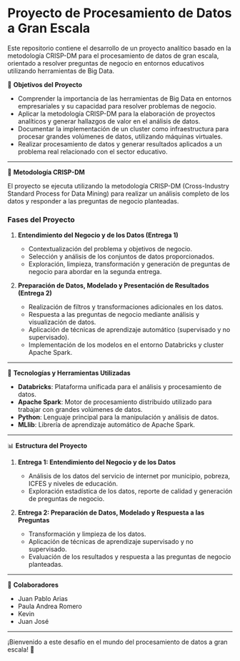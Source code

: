 # Proyecto de Procesamiento de Datos a Gran Escala

Este repositorio contiene el desarrollo de un proyecto analítico basado en la metodología CRISP-DM para el procesamiento de datos de gran escala, orientado a resolver preguntas de negocio en entornos educativos utilizando herramientas de Big Data.

📌 **Objetivos del Proyecto**

- Comprender la importancia de las herramientas de Big Data en entornos empresariales y su capacidad para resolver problemas de negocio.
- Aplicar la metodología CRISP-DM para la elaboración de proyectos analíticos y generar hallazgos de valor en el análisis de datos.
- Documentar la implementación de un cluster como infraestructura para procesar grandes volúmenes de datos, utilizando máquinas virtuales.
- Realizar procesamiento de datos y generar resultados aplicados a un problema real relacionado con el sector educativo.

---

📌 **Metodología CRISP-DM**

El proyecto se ejecuta utilizando la metodología CRISP-DM (Cross-Industry Standard Process for Data Mining) para realizar un análisis completo de los datos y responder a las preguntas de negocio planteadas.

### Fases del Proyecto

1. **Entendimiento del Negocio y de los Datos (Entrega 1)**  
   - Contextualización del problema y objetivos de negocio.
   - Selección y análisis de los conjuntos de datos proporcionados.
   - Exploración, limpieza, transformación y generación de preguntas de negocio para abordar en la segunda entrega.

2. **Preparación de Datos, Modelado y Presentación de Resultados (Entrega 2)**  
   - Realización de filtros y transformaciones adicionales en los datos.
   - Respuesta a las preguntas de negocio mediante análisis y visualización de datos.
   - Aplicación de técnicas de aprendizaje automático (supervisado y no supervisado).
   - Implementación de los modelos en el entorno Databricks y cluster Apache Spark.

---

🚀 **Tecnologías y Herramientas Utilizadas**

- **Databricks**: Plataforma unificada para el análisis y procesamiento de datos.
- **Apache Spark**: Motor de procesamiento distribuido utilizado para trabajar con grandes volúmenes de datos.
- **Python**: Lenguaje principal para la manipulación y análisis de datos.
- **MLlib**: Librería de aprendizaje automático de Apache Spark.

---

📊 **Estructura del Proyecto**

1. **Entrega 1: Entendimiento del Negocio y de los Datos**
   - Análisis de los datos del servicio de internet por municipio, pobreza, ICFES y niveles de educación.
   - Exploración estadística de los datos, reporte de calidad y generación de preguntas de negocio.

2. **Entrega 2: Preparación de Datos, Modelado y Respuesta a las Preguntas**
   - Transformación y limpieza de los datos.
   - Aplicación de técnicas de aprendizaje supervisado y no supervisado.
   - Evaluación de los resultados y respuesta a las preguntas de negocio planteadas.

---

🚀 **Colaboradores**

- Juan Pablo Arias
- Paula Andrea Romero
- Kevin
- Juan José

---

¡Bienvenido a este desafío en el mundo del procesamiento de datos a gran escala! 🚀

